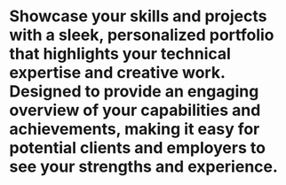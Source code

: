<h1>Showcase your skills and projects with a sleek, personalized portfolio that highlights your technical expertise and creative work. Designed to provide an engaging overview of your capabilities and achievements, making it easy for potential clients and employers to see your strengths and experience.</h1>
